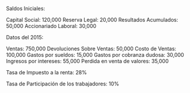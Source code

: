 Saldos Iniciales:

Capital Social: 120,000
Reserva Legal: 20,000
Resultados Acumulados: 50,000
Accionariado Laboral: 30,000



Datos del 2015:

Ventas: 750,000
Devoluciones Sobre Ventas: 50,000
Costo de Ventas: 100,000
Gastos por sueldos: 15,000
Gastos por cobranza dudosa: 30,000
Ingresos por intereses: 55,000
Perdida en venta de valores: 35,000

Tasa de Impuesto a la renta: 28%

Tasa de Participación de los trabajadores: 10%

